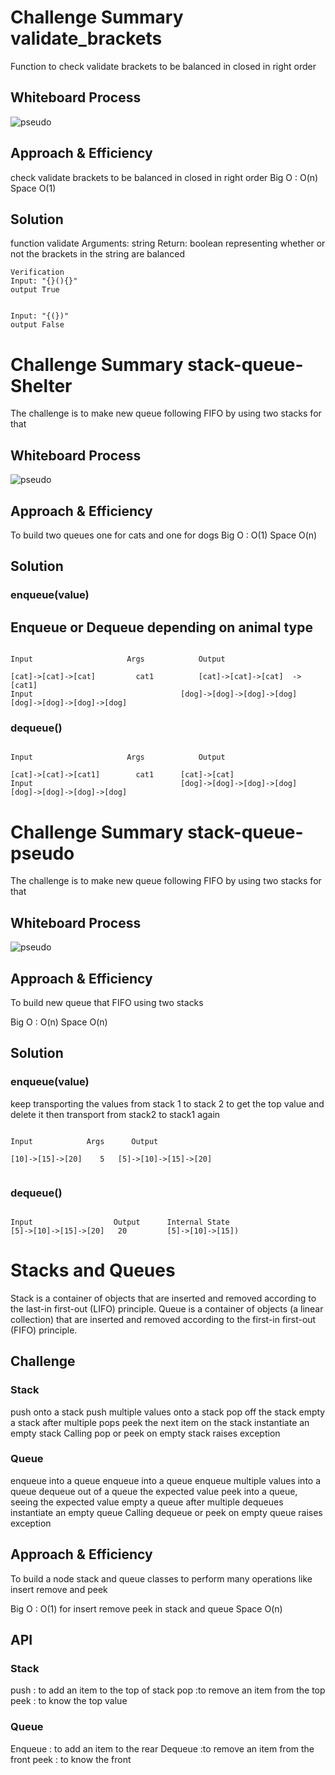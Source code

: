 # Challenge Summary validate_brackets
Function to check validate brackets to be balanced in closed in right order


## Whiteboard Process
![pseudo](stack_and_queue/brackets.JPG)

## Approach & Efficiency
check validate brackets to be balanced in closed in right order
Big O : O(n)
Space O(1)

## Solution

function validate
 Arguments: string
Return: boolean
representing whether or not the brackets in the string are balanced
```
Verification
Input: "{}(){}"
output True


Input: "{(})"
output False

```

# Challenge Summary stack-queue-Shelter
The challenge is to make new queue following FIFO by using two stacks for that

## Whiteboard Process
![pseudo](stack_and_queue/queue_shelter.JPG)

## Approach & Efficiency
To build two queues one for cats and one for dogs
Big O : O(1)
Space O(n)

## Solution

### enqueue(value)
## Enqueue or Dequeue depending on  animal type

```

Input	                  Args	          Output

[cat]->[cat]->[cat]      	cat1	      [cat]->[cat]->[cat]  ->[cat1]
Input	                              [dog]->[dog]->[dog]->[dog]
[dog]->[dog]->[dog]->[dog]

```
### dequeue()
```

Input	                  Args	          Output

[cat]->[cat]->[cat1]      	cat1      [cat]->[cat]
Input	                              [dog]->[dog]->[dog]->[dog]
[dog]->[dog]->[dog]->[dog]

```



# Challenge Summary stack-queue-pseudo
The challenge is to make new queue following FIFO by using two stacks for that

## Whiteboard Process
![pseudo](stack_and_queue/stack_psuedo.JPG)

## Approach & Efficiency
To build new queue that FIFO using two stacks

Big O : O(n)
Space O(n)

## Solution

### enqueue(value)


keep transporting the values from stack 1 to stack 2 to get the top value and delete it then transport from stack2 to stack1 again
```

Input	         Args	   Output

[10]->[15]->[20]	5	[5]->[10]->[15]->[20]


```
### dequeue()
```

Input	               Output      Internal State
[5]->[10]->[15]->[20]	20	       [5]->[10]->[15])

```
# Stacks and Queues
Stack is a container of objects that are inserted and removed according to the last-in first-out (LIFO) principle. Queue is a container of objects (a linear collection) that are inserted and removed according to the first-in first-out (FIFO) principle.


## Challenge
### Stack
push onto a stack
push multiple values onto a stack
pop off the stack
empty a stack after multiple pops
peek the next item on the stack
instantiate an empty stack
Calling pop or peek on empty stack raises exception

### Queue
enqueue into a queue
enqueue into a queue
enqueue multiple values into a queue
dequeue out of a queue the expected value
peek into a queue, seeing the expected value
empty a queue after multiple dequeues
instantiate an empty queue
Calling dequeue or peek on empty queue raises exception

## Approach & Efficiency
To build a node stack and queue classes to perform many operations like insert remove and peek

Big O : O(1) for insert remove peek in stack and queue
Space O(n)

## API
### Stack
push : to add an item to the top of stack
pop :to remove an item from the top
peek : to know the top value



### Queue
Enqueue : to add an item to the rear
Dequeue :to remove an item from the front
peek : to know the front
